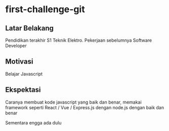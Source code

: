 # first-challenge-git

[//]: # (Ceritakan sedikit tentang latar belakangmu seperti pendidikan terakhir atau pekerjaan sebelumnya)
## Latar Belakang

Pendidikan terakhir S1 Teknik Elektro. Pekerjaan sebelumnya Software Developer

[//]: # (Motivasi apa yang mendorongmu untuk ikut program coding bootcamp di Hacktiv8?)
## Motivasi

Belajar Javascript

[//]: # (Beri tahu kami, apa yang ingin kamu dapatkan di Hacktiv8 dan apa yang ingin kamu capai setelah lulus dari sini?)
## Ekspektasi

Caranya membuat kode javascript yang baik dan benar, memakai framework seperti React / Vue / Express.js dengan node.js dengan baik dan benar

[//]: # (Apakah ada hal lain yang ingin disampaikan? Bila ada, kamu bebas untuk menuliskannya)

Sementara engga ada dulu

